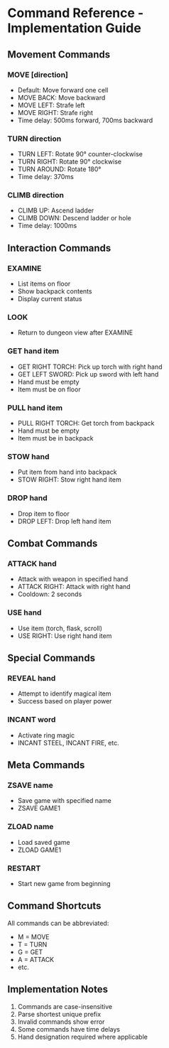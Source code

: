 # Command Reference - Implementation Guide

## Movement Commands

### MOVE [direction]
- Default: Move forward one cell
- MOVE BACK: Move backward  
- MOVE LEFT: Strafe left
- MOVE RIGHT: Strafe right
- Time delay: 500ms forward, 700ms backward

### TURN direction
- TURN LEFT: Rotate 90° counter-clockwise
- TURN RIGHT: Rotate 90° clockwise  
- TURN AROUND: Rotate 180°
- Time delay: 370ms

### CLIMB direction
- CLIMB UP: Ascend ladder
- CLIMB DOWN: Descend ladder or hole
- Time delay: 1000ms

## Interaction Commands

### EXAMINE
- List items on floor
- Show backpack contents
- Display current status

### LOOK
- Return to dungeon view after EXAMINE

### GET hand item
- GET RIGHT TORCH: Pick up torch with right hand
- GET LEFT SWORD: Pick up sword with left hand
- Hand must be empty
- Item must be on floor

### PULL hand item
- PULL RIGHT TORCH: Get torch from backpack
- Hand must be empty
- Item must be in backpack

### STOW hand
- Put item from hand into backpack
- STOW RIGHT: Stow right hand item

### DROP hand  
- Drop item to floor
- DROP LEFT: Drop left hand item

## Combat Commands

### ATTACK hand
- Attack with weapon in specified hand
- ATTACK RIGHT: Attack with right hand
- Cooldown: 2 seconds

### USE hand
- Use item (torch, flask, scroll)
- USE RIGHT: Use right hand item

## Special Commands

### REVEAL hand
- Attempt to identify magical item
- Success based on player power

### INCANT word
- Activate ring magic
- INCANT STEEL, INCANT FIRE, etc.

## Meta Commands

### ZSAVE name
- Save game with specified name
- ZSAVE GAME1

### ZLOAD name  
- Load saved game
- ZLOAD GAME1

### RESTART
- Start new game from beginning

## Command Shortcuts
All commands can be abbreviated:
- M = MOVE
- T = TURN  
- G = GET
- A = ATTACK
- etc.

## Implementation Notes
1. Commands are case-insensitive
2. Parse shortest unique prefix
3. Invalid commands show error
4. Some commands have time delays
5. Hand designation required where applicable